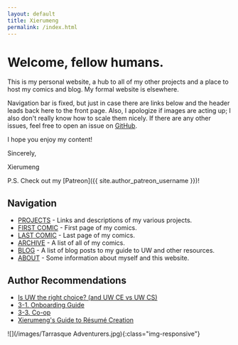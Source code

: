 ```yaml
---
layout: default
title: Xierumeng
permalink: /index.html
---
```

# Welcome, fellow humans.

This is my personal website, a hub to all of my other projects and a place to host my comics and blog. My formal website is elsewhere.

Navigation bar is fixed, but just in case there are links below and the header leads back here to the front page. Also, I apologize if images are acting up; I also don't really know how to scale them nicely. If there are any other issues, feel free to open an issue on [GitHub](https://github.com/Xierumeng/Xierumeng.github.io).

I hope you enjoy my content!

Sincerely,

Xierumeng

P.S. Check out my [Patreon]({{ site.author_patreon_username }})!

## Navigation

* [PROJECTS](/projects) - Links and descriptions of my various projects.
* [FIRST COMIC](/comics/001) - First page of my comics.
* [LAST COMIC](/comics/027) - Last page of my comics.
* [ARCHIVE](/archive) - A list of all of my comics.
* [BLOG](/blog) - A list of blog posts to my guide to UW and other resources.
* [ABOUT](/about) - Some information about myself and this website.

## Author Recommendations

* [Is UW the right choice? (and UW CE vs UW CS)](/blog/1-F)
* [3-1. Onboarding Guide](/blog/3-1)
* [3-3. Co-op](/blog/3-3)
* [Xierumeng's Guide to R&eacute;sum&eacute; Creation](/resources/resume-guide)

![](/images/Tarrasque Adventurers.jpg){:class="img-responsive"}
